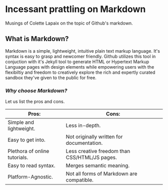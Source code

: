 # Incessant prattling on Markdown
  Musings of Colette Lapaix on the topic of Github's markdown.
  
## What is Markdown?
Markdown is a simple, lightweight, intuitive plain text markup language. It's syntax is easy to grasp and newcomer friendly. Github utilizes this tool in conjuction with it's Jekyll tool to generate HTML or Hypertext Markup Language pages with design elements while empowering users with the flexibiltiy and freedom to creatively explore the rich and expertly curated sandbox they've given to the public for free.

### _Why choose Markdown?_
Let us list the pros and cons. 

Pros: | Cons:
|------|-------|
| Simple and lightweight. | Less in-depth.|
| Easy to get into. | Not originally written for documentation.|
| Plethora of online tutorials. |  Less creative freedom than CSS/HTML/JS pages.|
| Easy to read syntax. | Merges semantic meaning.|
| Platform-Agnostic. |  Not all forms of Markdown are compatible.|
